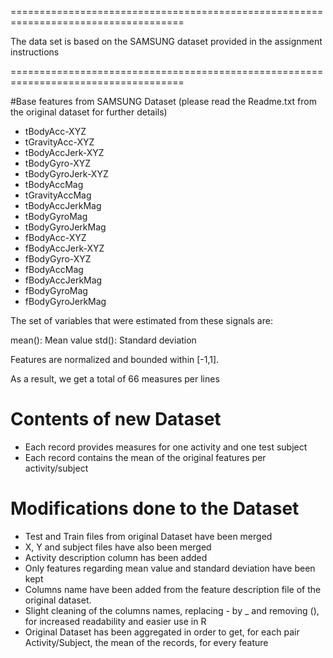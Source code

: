 

====================================================================================

The data set is based on the SAMSUNG dataset provided in the assignment instructions

====================================================================================

#Base features from SAMSUNG Dataset
(please read the Readme.txt from the original dataset for further details)

* tBodyAcc-XYZ
* tGravityAcc-XYZ
* tBodyAccJerk-XYZ
* tBodyGyro-XYZ
* tBodyGyroJerk-XYZ
* tBodyAccMag
* tGravityAccMag
* tBodyAccJerkMag
* tBodyGyroMag
* tBodyGyroJerkMag
* fBodyAcc-XYZ
* fBodyAccJerk-XYZ
* fBodyGyro-XYZ
* fBodyAccMag
* fBodyAccJerkMag
* fBodyGyroMag
* fBodyGyroJerkMag

The set of variables that were estimated from these signals are: 

mean(): Mean value
std(): Standard deviation

Features are normalized and bounded within [-1,1].

As a result, we get a total of 66 measures per lines



# Contents of new Dataset

* Each record provides measures for one activity and one test subject
* Each record contains the mean of the original features per activity/subject

# Modifications done to the Dataset

* Test and Train files from original Dataset have been merged
* X, Y and subject files have also been merged
* Activity description column has been added
* Only features regarding mean value and standard deviation have been kept
* Columns name have been added from the feature description file of the original dataset.
* Slight cleaning of the columns names, replacing - by _ and removing (), for increased readability and easier use in R
* Original Dataset has been aggregated in order to get, for each pair Activity/Subject, the mean of the records, for every feature